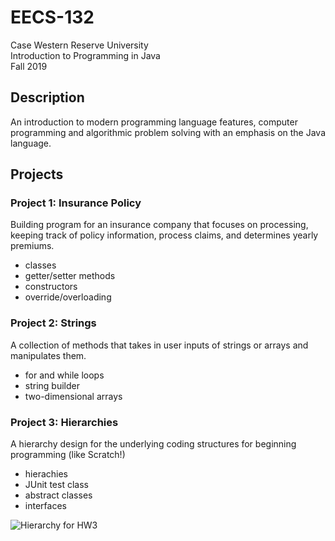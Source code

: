 # EECS-132
Case Western Reserve University<br/>
Introduction to Programming in Java<br/>
Fall 2019

## Description
An introduction to modern programming language features, computer programming and algorithmic problem solving with an emphasis on the Java language.

## Projects
### Project 1: Insurance Policy
Building program for an insurance company that focuses on processing, keeping track of policy information, process claims, and determines yearly premiums.
- classes
- getter/setter methods
- constructors
- override/overloading

### Project 2: Strings
A collection of methods that takes in user inputs of strings or arrays and manipulates them.
- for and while loops
- string builder
- two-dimensional arrays

### Project 3: Hierarchies
A hierarchy design for the underlying coding structures for beginning programming (like Scratch!)
- hierachies
- JUnit test class
- abstract classes
- interfaces

![Hierarchy for HW3](<img src="https://docs.google.com/drawings/d/e/2PACX-1vRK00OHq4ekkwhoeXacaftN9iWLJH7c7sgQlBOHAACRW-51e0KO61rK1rOsxtSb2bZ7ozc8bQoduY_M/pub?w=1366&amp;h=853">)
